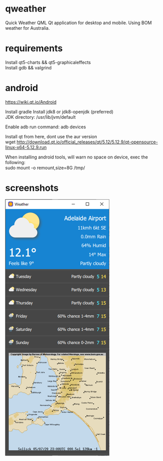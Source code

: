 # qweather
Quick Weather QML Qt application for desktop and mobile. Using BOM weather for Australia.

# requirements
Install qt5-charts && qt5-graphicaleffects  
Install gdb && valgrind  

# android
https://wiki.qt.io/Android

Install gradle 
Install jdk8 or jdk8-openjdk (preferred)  
JDK directory: /usr/lib/jvm/default

Enable adb run command: adb devices  

Install qt from here, dont use the aur version  
wget http://download.qt.io/official_releases/qt/5.12/5.12.9/qt-opensource-linux-x64-5.12.9.run

When installing android tools, will warn no space on device, exec the following:  
sudo mount -o remount,size=8G /tmp/

# screenshots
![ScreenShot](screenshots/main_windows.png)
